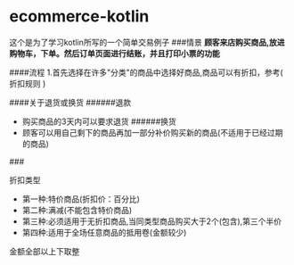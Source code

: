 # ecommerce-kotlin
这个是为了学习kotlin所写的一个简单交易例子
###情景
**顾客来店购买商品,放进购物车，下单。然后订单页面进行结账，并且打印小票的功能**

####流程
1.首先选择在许多"分类"的商品中选择好商品,商品可以有折扣，参考( <a name="discount_rule">折扣规则</a> )


####关于退货或换货
######退款
+ 购买商品的3天内可以要求退货
######换货
+ 顾客可以用自己剩下的商品再加一部分补价购买新的商品(不适用于已经过期的商品)

###<p id="discount_rule">折扣类型</p>
+ 第一种:特价商品(折扣价：百分比)
+ 第二种:满减(不能包含特价商品)
+ 第三种:必须适用于无折扣商品,当同类型商品购买大于2个(包含),第三个半价
+ 第四种:适用于全场任意商品的抵用卷(金额较少)



金额全部以上下取整
